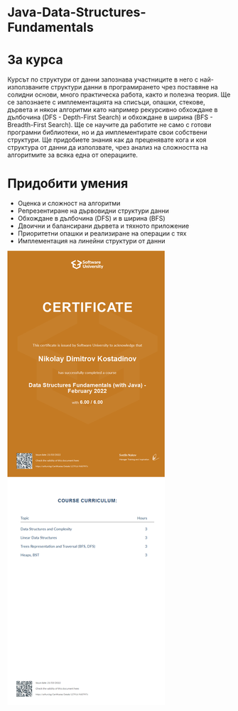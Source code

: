 # Java-Data-Structures-Fundamentals
# За курса
Курсът по структури от данни запознава участниците в него с най-използваните структури данни в програмирането чрез поставяне на солидни основи, много практическа работа, както и полезна теория. Ще се запознаете с имплементацията на списъци, опашки, стекове, дървета и някои алгоритми като например рекурсивно обхождане в дълбочина (DFS - Depth-First Search) и обхождане в ширина (BFS - Breadth-First Search). Ще се научите да работите не само с готови програмни библиотеки, но и да имплементирате свои собствени структури. Ще придобиете знания как да преценявате кога и коя структура от данни да използвате, чрез анализ на сложността на алгоритмите за всяка една от операциите.
# Придобити умения
* Оценка и сложност на алгоритми
* Репрезентиране на дървовидни структури данни
* Обхождане в дълбочина (DFS) и в ширина (BFS)
* Двоични и балансирани дървета и тяхното приложение
* Приоритетни опашки и реализиране на операции с тях
* Имплементация на линейни структури от данни

![Certificate](https://github.com/NikolayKostadinov/Java-Data-Structures-Fundamentals/blob/main/Certificates/Data%20Structures%20Fundamentals%20(with%20Java)%20-%20February%202022%20-%20Certificate.jpeg)
